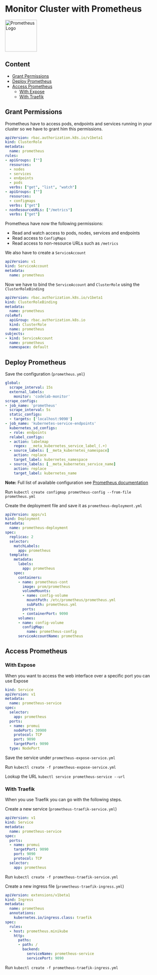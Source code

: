 # Monitor Cluster with Prometheus
<img src="https://cdn-images-1.medium.com/max/800/1*zwH6_X8uWpXAzLt4FLdyOw.png" alt="Prometheus Logo" style="height: 105px"/>

## Content
* [Grant Permissions](link)
* [Deploy Prometheus](link)
* [Access Prometheus](link)
  * [With Expose](link)
  * [With Traefik](link)

## Grant Permissions
Prometheus have to access pods, endpoints and services running in your cluster so we have to grant him this permissions.  

```yaml
apiVersion: rbac.authorization.k8s.io/v1beta1
kind: ClusterRole
metadata:
  name: prometheus
rules:
- apiGroups: [""]
  resources:
  - nodes
  - services
  - endpoints
  - pods
  verbs: ["get", "list", "watch"]
- apiGroups: [""]
  resources:
  - configmaps
  verbs: ["get"]
- nonResourceURLs: ["/metrics"]
  verbs: ["get"]
```
Prometheus have now the following permissions:
* Read and watch access to pods, nodes, services and endpoints
* Read access to `ConfigMaps`
* Read access to non-resource URLs such as `/metrics`    

We also have to create a `ServiceAccount`
```yaml
apiVersion: v1
kind: ServiceAccount
metadata:
  name: prometheus
```
Now we have to bind the `ServiceAccount` and `ClusterRole` using the `ClusterRoleBinding`
```yaml
apiVersion: rbac.authorization.k8s.io/v1beta1
kind: ClusterRoleBinding
metadata:
  name: prometheus
roleRef:
  apiGroup: rbac.authorization.k8s.io
  kind: ClusterRole
  name: prometheus
subjects:
- kind: ServiceAccount
  name: prometheus
  namespace: default
```
## Deploy Prometheus
Save the configuration (`prometheus.yml`)
```yaml
global:
  scrape_interval: 15s
  external_labels:
    monitor: 'codelab-monitor'
scrape_configs:
- job_name: 'prometheus'
  scrape_interval: 5s
  static_configs:
  - targets: ['localhost:9090']
- job_name: 'kubernetes-service-endpoints'
  kubernetes_sd_configs:
  - role: endpoints
  relabel_configs:
  - action: labelmap
    regex: __meta_kubernetes_service_label_(.+)
  - source_labels: [__meta_kubernetes_namespace]
    action: replace
    target_label: kubernetes_namespace
  - source_labels: [__meta_kubernetes_service_name]
    action: replace
    target_label: kubernetes_name
```
**Note:** Full list of available configuration see [Prometheus documentation](https://prometheus.io/docs/prometheus/latest/configuration/configuration/#%3Ckubernetes_sd_config)  

Run `kubectl create configmap prometheus-config --from-file prometheus.yml`  

Create the deployment file and save it as `prometheus-deployment.yml`
```yaml
apiVersion: apps/v1
kind: Deployment
metadata:
  name: prometheus-deployment
spec:
  replicas: 2
  selector:
    matchLabels:
      app: prometheus
  template:
    metadata:
      labels:
        app: prometheus
    spec:
      containers:
      - name: prometheus-cont
        image: prom/prometheus
        volumeMounts:
        - name: config-volume
          mountPath: /etc/prometheus/prometheus.yml
          subPath: prometheus.yml
        ports:
        - containerPort: 9090
      volumes:
      - name: config-volume
        configMap:
          name: prometheus-config
      serviceAccountName: prometheus
```
## Access Prometheus
### With Expose
When you want to access the web interface over a specific port you can use Expose
```yaml
kind: Service
apiVersion: v1
metadata:
  name: prometheus-service
spec:
  selector:
    app: prometheus
  ports:
  - name: promui
    nodePort: 30900
    protocol: TCP
    port: 9090
    targetPort: 9090
  type: NodePort
```
Save the service under `prometheus-expose-service.yml`  

Run `kubectl create -f prometheus-expose-service.yml`  

Lookup the URL `kubectl service prometheus-service --url`
### With Traefik
When you use Traefik you can go with the following steps.  

Create a new service (`prometheus-traefik-service.yml`)
```yaml
apiVersion: v1
kind: Service
metadata:
  name: prometheus-service
spec:
  ports:
  - name: promui
    targetPort: 9090
    port: 9090
    protocol: TCP
  selector:
    app: prometheus
```
Run `kubectl create -f prometheus-traefik-service.yml`  

Create a new ingress file (`prometheus-traefik-ingress.yml`)
```yaml
apiVersion: extensions/v1beta1
kind: Ingress
metadata:
  name: prometheus
  annotations:
    kubernetes.io/ingress.class: traefik
spec:
  rules:
  - host: prometheus.minikube
    http:
      paths:
      - path: /
        backend:
          serviceName: prometheus-service
          servicePort: 9090
```
Run `kubectl create -f prometheus-traefik-ingress.yml`
